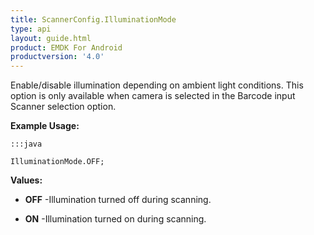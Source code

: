 ```yaml
---
title: ScannerConfig.IlluminationMode
type: api
layout: guide.html
product: EMDK For Android
productversion: '4.0'
---
```



Enable/disable illumination depending on ambient light conditions.
 This option is only available when camera is selected in the Barcode input Scanner selection option.
 
 

**Example Usage:**
	
	:::java
	
	IlluminationMode.OFF;
	


**Values:**

* **OFF** -Illumination turned off during scanning.

* **ON** -Illumination turned on during scanning.












